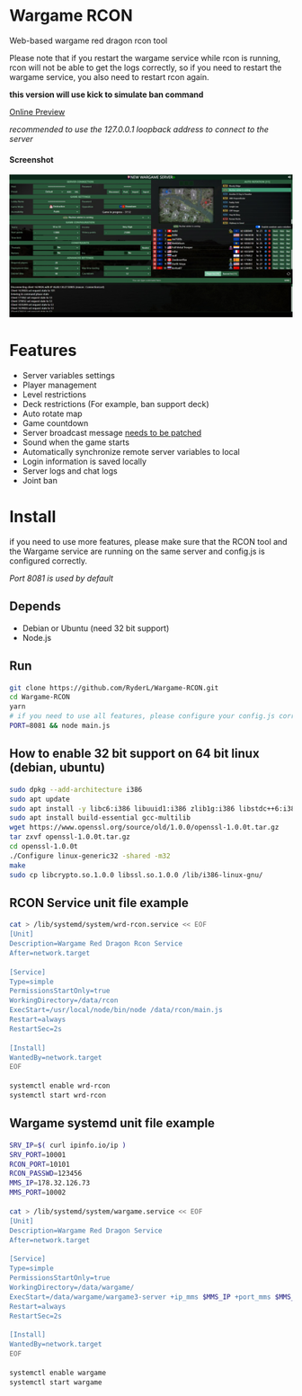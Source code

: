 # Wargame RCON

Web-based wargame red dragon rcon tool

Please note that if you restart the wargame service while rcon is running, rcon will not be able to get the logs correctly, so if you need to restart the wargame service, you also need to restart rcon again.

**this version will use kick to simulate ban command**

[Online Preview](http://wrd.endless.ws/)

<i>recommended to use the 127.0.0.1 loopback address to connect to the server</i>

#### Screenshot
<div align="center">
    <img src="./screenshot.jpg">
</div>

# Features
- Server variables settings
- Player management
- Level restrictions
- Deck restrictions (For example, ban support deck)
- Auto rotate map
- Game countdown
- Server broadcast message [needs to be patched](https://github.com/wargame-mods/wargame-server/blob/master/patch.py)
- Sound when the game starts
- Automatically synchronize remote server variables to local
- Login information is saved locally
- Server logs and chat logs
- Joint ban

# Install
if you need to use more features, please make sure that the RCON tool and the Wargame service are running on the same server and config.js is configured correctly.

<i>Port 8081 is used by default</i>

## Depends
- Debian or Ubuntu (need 32 bit support)
- Node.js

## Run
```bash
git clone https://github.com/RyderL/Wargame-RCON.git
cd Wargame-RCON
yarn
# if you need to use all features, please configure your config.js correctly
PORT=8081 && node main.js
```

## How to enable 32 bit support on 64 bit linux (debian, ubuntu)
```bash
sudo dpkg --add-architecture i386
sudo apt update
sudo apt install -y libc6:i386 libuuid1:i386 zlib1g:i386 libstdc++6:i386
sudo apt install build-essential gcc-multilib
wget https://www.openssl.org/source/old/1.0.0/openssl-1.0.0t.tar.gz
tar zxvf openssl-1.0.0t.tar.gz
cd openssl-1.0.0t
./Configure linux-generic32 -shared -m32
make
sudo cp libcrypto.so.1.0.0 libssl.so.1.0.0 /lib/i386-linux-gnu/
```

## RCON Service unit file example
```bash
cat > /lib/systemd/system/wrd-rcon.service << EOF
[Unit]
Description=Wargame Red Dragon Rcon Service
After=network.target

[Service]
Type=simple
PermissionsStartOnly=true
WorkingDirectory=/data/rcon
ExecStart=/usr/local/node/bin/node /data/rcon/main.js
Restart=always
RestartSec=2s

[Install]
WantedBy=network.target
EOF

systemctl enable wrd-rcon
systemctl start wrd-rcon
```

## Wargame systemd unit file example
```bash
SRV_IP=$( curl ipinfo.io/ip )
SRV_PORT=10001
RCON_PORT=10101
RCON_PASSWD=123456
MMS_IP=178.32.126.73
MMS_PORT=10002

cat > /lib/systemd/system/wargame.service << EOF
[Unit]
Description=Wargame Red Dragon Service
After=network.target

[Service]
Type=simple
PermissionsStartOnly=true
WorkingDirectory=/data/wargame/
ExecStart=/data/wargame/wargame3-server +ip_mms $MMS_IP +port_mms $MMS_PORT +ip $SRV_IP +port $SRV_PORT +rcon_password $RCON_PASSWD +rcon_port $RCON_PORT +chat_log_file chat.log
Restart=always
RestartSec=2s

[Install]
WantedBy=network.target
EOF

systemctl enable wargame
systemctl start wargame
```